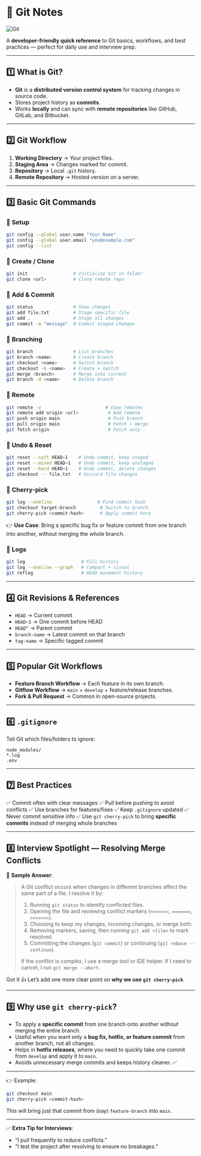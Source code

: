# 🐙 **Git Notes**

![Git](https://img.shields.io/badge/Git-F05032?style=for-the-badge\&logo=git\&logoColor=white)

A **developer-friendly quick reference** to Git basics, workflows, and best practices — perfect for daily use and interview prep.

---

## 1️⃣ **What is Git?**

* **Git** is a **distributed version control system** for tracking changes in source code.
* Stores project history as **commits**.
* Works **locally** and can sync with **remote repositories** like GitHub, GitLab, and Bitbucket.

---

## 2️⃣ **Git Workflow**

1. **Working Directory** → Your project files.
2. **Staging Area** → Changes marked for commit.
3. **Repository** → Local `.git` history.
4. **Remote Repository** → Hosted version on a server.

---

## 3️⃣ **Basic Git Commands**

### 🔹 **Setup**

```bash
git config --global user.name "Your Name"
git config --global user.email "you@example.com"
git config --list
```

### 🔹 **Create / Clone**

```bash
git init                 # Initialize Git in folder
git clone <url>          # Clone remote repo
```

### 🔹 **Add & Commit**

```bash
git status               # Show changes
git add file.txt         # Stage specific file
git add .                # Stage all changes
git commit -m "message"  # Commit staged changes
```

### 🔹 **Branching**

```bash
git branch               # List branches
git branch <name>        # Create branch
git checkout <name>      # Switch branch
git checkout -b <name>   # Create + switch
git merge <branch>       # Merge into current
git branch -d <name>     # Delete branch
```

### 🔹 **Remote**

```bash
git remote -v                        # View remotes
git remote add origin <url>           # Add remote
git push origin main                  # Push branch
git pull origin main                  # Fetch + merge
git fetch origin                      # Fetch only
```

### 🔹 **Undo & Reset**

```bash
git reset --soft HEAD~1    # Undo commit, keep staged
git reset --mixed HEAD~1   # Undo commit, keep unstaged
git reset --hard HEAD~1    # Undo commit, delete changes
git checkout -- file.txt   # Discard file changes
```

### 🔹 **Cherry-pick**

```bash
git log --oneline                 # Find commit hash
git checkout target-branch         # Switch to branch
git cherry-pick <commit-hash>      # Apply commit here
```

👉 **Use Case**: Bring a specific bug fix or feature commit from one branch into another, without merging the whole branch.

### 🔹 **Logs**

```bash
git log                     # Full history
git log --oneline --graph   # Compact + visual
git reflog                  # HEAD movement history
```

---

## 4️⃣ **Git Revisions & References**

* `HEAD` → Current commit
* `HEAD~1` → One commit before HEAD
* `HEAD^` → Parent commit
* `branch-name` → Latest commit on that branch
* `tag-name` → Specific tagged commit

---

## 5️⃣ **Popular Git Workflows**

* **Feature Branch Workflow** → Each feature in its own branch.
* **Gitflow Workflow** → `main` + `develop` + feature/release branches.
* **Fork & Pull Request** → Common in open-source projects.

---

## 6️⃣ **`.gitignore`**

Tell Git which files/folders to ignore:

```plaintext
node_modules/
*.log
.env
```

---

## 7️⃣ **Best Practices**

✅ Commit often with clear messages
✅ Pull before pushing to avoid conflicts
✅ Use branches for features/fixes
✅ Keep `.gitignore` updated
✅ Never commit sensitive info
✅ Use `git cherry-pick` to bring **specific commits** instead of merging whole branches

---

## 8️⃣ **Interview Spotlight — Resolving Merge Conflicts**

💬 **Sample Answer**:

> A Git conflict occurs when changes in different branches affect the same part of a file.
> I resolve it by:
>
> 1. Running `git status` to identify conflicted files.
> 2. Opening the file and reviewing conflict markers (`<<<<<<<`, `=======`, `>>>>>>>`).
> 3. Choosing to keep my changes, incoming changes, or merge both.
> 4. Removing markers, saving, then running `git add <file>` to mark resolved.
> 5. Committing the changes (`git commit`) or continuing (`git rebase --continue`).
>
> If the conflict is complex, I use a merge tool or IDE helper. If I need to cancel, I run `git merge --abort`.

Got it 👍 Let’s add one more clear point on **why we use `git cherry-pick`**.

---

## 9️⃣ Why use `git cherry-pick`?

* To apply a **specific commit** from one branch onto another without merging the entire branch.
* Useful when you want only a **bug fix, hotfix, or feature commit** from another branch, not all changes.
* Helps in **hotfix releases**, where you need to quickly take one commit from `develop` and apply it to `main`.
* Avoids unnecessary merge commits and keeps history cleaner. ✅

---

👉 Example:

```bash
git checkout main
git cherry-pick <commit-hash>
```

This will bring just that commit from (say) `feature-branch` into `main`.

---

✅ **Extra Tip for Interviews**:

* “I pull frequently to reduce conflicts.”
* “I test the project after resolving to ensure no breakages.”


